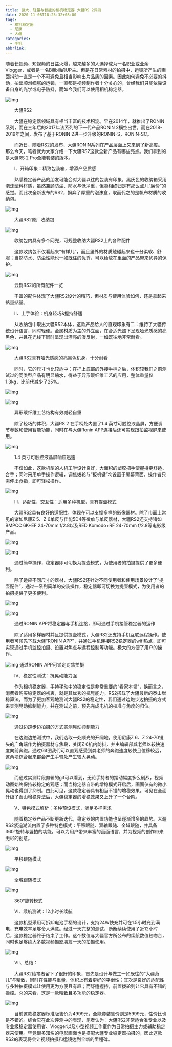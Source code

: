 ```yaml
---
title: 强大、轻量与智能的相机稳定器 大疆RS 2评测
date: 2020-11-08T18:25:32+08:00
tags:
  - 相机稳定器
  - 尼康
  - 大疆
categories:
  - 手机
abbrlink:
---
```


随着长视频、短视频的日益火爆，越来越多的人选择成为一名职业或业余Vlogger，或者是一名Bilibili的UP主。但是在日常素材的拍摄中，运镜所产生的画面抖动一直是一个不可避免且相当影响出片品质的因素。因此如何避免不必要的抖动，拍出顺滑细腻的运镜，一直都是视频制作者十分关心的，曾经我们只能依靠设备自身的光学或电子防抖，而如今我们可以使用相机稳定器。

![img](https://cdn.jsdelivr.net/gh/yakeing/Documentation@main/Hexo/images/0fb0-kcpxnwv3731403.jpg)

　　大疆RS2

　　大疆在稳定器领域具有相当丰富的技术积淀。早在2014年，就推出了RONIN系列，而在三年后的2017年该系列的下一代产品RONIN 2横空出世。而在2018-2019年之间，发布了基于RONIN 2进一步升级的RONIN-S，RONIN-SC。

　　而近日，随着RS2的发布，大疆RONIN系列在产品层面上又来到了新高度。那么今天，笔者就为大家介绍一下大疆RS2这款全新产品有哪些亮点。我们拿到的是大疆RS 2 Pro全能套装的版本。

　　I、开箱印象：精致包装箱，增添产品质感

　　熟悉稳定器产品的朋友可能会对大疆以往的包装有印象，黑灰色的收纳箱采用泡沫塑料材质，虽然兼顾防尘、防水与低净重，但卖相终归是有那么点儿“廉价”的感觉。而此次全新发布的RS2，摒弃了厚重的泡沫盒，取而代之的是帆布材质的收纳包。

![img](https://cdn.jsdelivr.net/gh/yakeing/Documentation@main/Hexo/images/104a-kcpxnwv3731400.jpg)

　　大疆RS2原厂收纳包

![img](https://cdn.jsdelivr.net/gh/yakeing/Documentation@main/Hexo/images/3d5f-kcpxnwv3731439.jpg)

　　收纳包内具有多个网兜，可规整收纳大疆RS2上的各种配件

　　这款收纳包不仅看起来“有样儿”，而且里外的材质触碰起来也十分柔软、舒服；当然防水、防尘性能也一如既往的优秀，可以给放在里面的产品带来优异的保护。

![img](https://cdn.jsdelivr.net/gh/yakeing/Documentation@main/Hexo/images/e8fd-kcpxnwv3731440.jpg)

　　云鹤RS2的所有配件一览

　　丰富的配件体现了大疆RS2设计的精巧，但材质与使用体验如何，还是拿起来掂量掂量。

　　II、上手体验：机身轻巧&amp;握持舒适

　　从收纳包中取出大疆RS2本体，这款产品给人的直观印象有二：维持了大疆传统设计语言，同时轻便。金属材质为主的外立面，在合适光照下呈现哑光质感的亮黑色，并且在光线下同时呈现出漂亮的漫反射，一如既往地非常耐看。

![img](https://cdn.jsdelivr.net/gh/yakeing/Documentation@main/Hexo/images/a6e9-kcpxnwv3731461.jpg)

　　大疆RS2具有哑光质感的亮黑色机身，十分耐看

　　同时，它的尺寸也比较适中：在拧上底部的外接手柄之后，体积较我们之前测试过的同类型产品有明显缩水，得益于异形碳纤维工艺的应用，整体重量仅1.3kg，比前代减少了25%。

![img](https://cdn.jsdelivr.net/gh/yakeing/Documentation@main/Hexo/images/74c2-kcpxnwv3731462.jpg)

![img](https://cdn.jsdelivr.net/gh/yakeing/Documentation@main/Hexo/images/809e-kcpxnwv3731468.jpg)

　　异形碳纤维工艺结构有效减轻自重

　　除了轻巧的体积，大疆RS 2 在手柄处内置了1.4 英寸可触控液晶屏，方便调节参数和使用智能功能，同时在与大疆Ronin APP连接后还可实现跟拍监视屏来使用。

![img](https://cdn.jsdelivr.net/gh/yakeing/Documentation@main/Hexo/images/7570-kcpxnwv3731469.jpg)

　　1.4 英寸可触控液晶屏响应迅速

　　不仅如此，这款机型的人机工学设计良好，大面积的塑胶把手使握持更舒适、合手；同时采用单手操作逻辑，调焦拨轮与“扳机键”均设置于屏幕背面，操作者只需伸出食指，即可轻松操作。

![img](https://cdn.jsdelivr.net/gh/yakeing/Documentation@main/Hexo/images/2cbd-kcpxnwv3731476.jpg)

　　III、适配性、交互性：适用多种机型，具有提壶模式

　　大疆RS2具有良好的适配性，体现在可以支撑多样的影像器材。除了市面上常见的诸如尼康Z 5、Z 6单反与佳能5D4等微单与单反器材，大疆RS2还支持诸如BMPCC 6K+EF 24-70mm f/2.8以及RED Komodo+RF 24-70mm f/2.8等电影级产品。

![img](https://cdn.jsdelivr.net/gh/yakeing/Documentation@main/Hexo/images/9d3f-kcpxnwv3731477.jpg)

![img](https://cdn.jsdelivr.net/gh/yakeing/Documentation@main/Hexo/images/01d2-kcpxnwv3731502.jpg)

　　通过简单操作，稳定器即可切换为提壶模式，为使用者的拍摄提供了更多便利。

　　除了适应不同尺寸的器材，大疆RS2还针对不同使用者和使用场景设计了“提壶配件”，通过一系列简单的安装操作，稳定器即可切换为提壶模式，为使用者的拍摄提供了更多便利。

![img](https://cdn.jsdelivr.net/gh/yakeing/Documentation@main/Hexo/images/125e-kcpxnwv3731501.jpg)

![img](https://cdn.jsdelivr.net/gh/yakeing/Documentation@main/Hexo/images/8fd4-kcpxnwv3731533.jpg)

　　通过RONIN APP将稳定器与手机连接，即可通过手机接管稳定器的运作

　　除了适用多样器材并且提供提壶模式，大疆RS2还支持手机互联远程操作。使用者可预先下载大疆“RONIN APP”，并通过手机连接RS2稳定器的wifi热点，即可实现通过手机监控拍摄、设置对焦点与远程控制等功能。极大的方便了用户的操作。

![img](https://cdn.jsdelivr.net/gh/yakeing/Documentation@main/Hexo/images/eb4d-kcpxnwv3731540.gif)
通过RONIN APP可锁定对焦拍摄

　　IV、稳定性测试：抗晃动能力强

　　作为相机稳定器，手持移动中的稳定性是非常重要的“看家本领”，换而言之，消费者购买稳定器的初衷，就是其优秀的抗晃能力。RS2搭载了大疆最新的泰山增稳算法，而为了更加客观地测试大疆RS2的稳定性，我们通过边跑步边拍摄的方式来实测晃动抑制能力，并在测试之前，预先完成电机的校准与角度的归位。

![img](https://cdn.jsdelivr.net/gh/yakeing/Documentation@main/Hexo/images/9913-kcpxnwv3731613.gif)

　　通过边跑步边拍摄的方式实测晃动抑制能力

　　在边跑边拍测试中，我们选取一处顺光的开阔地，使用尼康Z 6、Z 24-70镜头的广角端作为拍摄器材与焦段，关闭Z 6机内防抖，并由编辑部龚老师以较快速度向前奔跑。通过Gif图我们可以直观感受到龚老师的奔跑速度较快且位移较远，这两项综合起来都会产生手臂处产生较大晃动。

![img](https://cdn.jsdelivr.net/gh/yakeing/Documentation@main/Hexo/images/d14a-kcpxnwv3731612.gif)

　　而通过实测片段剪辑的gif可以看到，无论手持者的摆动幅度多么剧烈，视频动图始终保持较稳定的观感；而当稳定器自带的增稳模式开启后，画面仅有的微小晃动也得到了抑制。由此可见，这款稳定器具有相当不错的增稳效果。可见在全面升级了泰山增稳算法后，大疆稳定器的增稳效果又上升了一个台阶。

　　V、特色模式解析：多种预设模式，满足多样需求

　　随着稳定器产品不断更新迭代，稳定器的内置功能也呈逐渐增多的趋势。大疆RS2紧追潮流内置了多种特色模式：平移跟随、双轴跟随、全域跟随，并具备360°旋转与竖拍的功能，可以为用户带来丰富的画面语言，并为视频的创作带来无尽的创意。

![img](https://cdn.jsdelivr.net/gh/yakeing/Documentation@main/Hexo/images/a798-kcpxnwv3731665.gif)

　　平移跟随模式

![img](https://cdn.jsdelivr.net/gh/yakeing/Documentation@main/Hexo/images/dfe6-kcpxnwv3731676.gif)

　　全域跟随模式

![img](https://cdn.jsdelivr.net/gh/yakeing/Documentation@main/Hexo/images/d617-kcpxnwv3731826.gif)

　　360°旋转模式

　　VI、续航测试：12小时长续航

　　这款机型采用可拆卸电池手柄的设计，支持24W快充并可在1.5小时充到满电，充电效率足够令人满意。经过一天完整的测试，断断续续使用了近12小时后，这款稳定器终于结束了工作。这个数值与大疆官方所公布的续航数值较吻合，同时也足够绝大多数视频摄影朋友一天的拍摄使用。

![img](https://cdn.jsdelivr.net/gh/yakeing/Documentation@main/Hexo/images/7b9c-kcpxnwv3731818.jpg)

　　VII、总结：

　　大疆RS2给笔者留下了很好的印象，首先是设计与做工一如既往的“大疆范儿”与精致，同时在性能与重量、体积上有着更好的平衡性；其次是良好的适配性与多种拍摄模式让使用更为方便且有趣；而舒适握持，前置拨轮则让它具有不错的操控。总的来看，这是一款精致且多功能的稳定器。

![img](https://cdn.jsdelivr.net/gh/yakeing/Documentation@main/Hexo/images/b322-kcpxnwv3731903.jpg)

　　目前这款稳定器标准版售价为4999元，全能套装售价则是5999元，性价比也是不错的。综合它在此次评测中的表现，笔者认为：大疆RS2非常适合准专业以及专业级稳定器使用者、Vlogger以及小型视频工作室作为日常拍摄主力或辅助稳定器来使用。毕竟很多知名的电影画面也是搭配大疆专业稳定器拍摄的，因此这款RS2的表现将会让视频拍摄和运镜达到全新的里程碑。